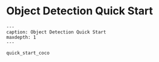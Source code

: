 # Object Detection Quick Start

```{toctree}
---
caption: Object Detection Quick Start
maxdepth: 1
---

quick_start_coco
```
